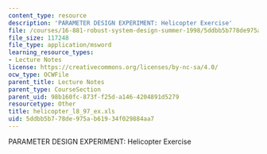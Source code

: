```yaml
---
content_type: resource
description: 'PARAMETER DESIGN EXPERIMENT: Helicopter Exercise'
file: /courses/16-881-robust-system-design-summer-1998/5ddbb5b778de975ab61934f029884aa7_helicopter_l8_97_ex.xls
file_size: 117248
file_type: application/msword
learning_resource_types:
- Lecture Notes
license: https://creativecommons.org/licenses/by-nc-sa/4.0/
ocw_type: OCWFile
parent_title: Lecture Notes
parent_type: CourseSection
parent_uid: 98b160fc-873f-f25d-a146-4204891d5279
resourcetype: Other
title: helicopter_l8_97_ex.xls
uid: 5ddbb5b7-78de-975a-b619-34f029884aa7
---
```

PARAMETER DESIGN EXPERIMENT: Helicopter Exercise